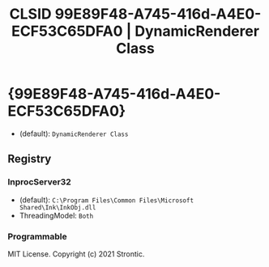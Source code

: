 ﻿---
title: "CLSID 99E89F48-A745-416d-A4E0-ECF53C65DFA0 | DynamicRenderer Class"
excerpt: What is COM-Object CLSID 99E89F48-A745-416d-A4E0-ECF53C65DFA0?
---

# {99E89F48-A745-416d-A4E0-ECF53C65DFA0}

* (default): `DynamicRenderer Class`

## Registry


### InprocServer32

* (default): `C:\Program Files\Common Files\Microsoft Shared\Ink\InkObj.dll`
* ThreadingModel: `Both`

### Programmable


MIT License. Copyright (c) 2021 Strontic.


